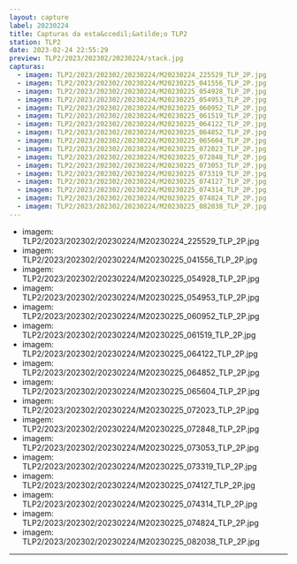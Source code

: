```yaml
---
layout: capture
label: 20230224
title: Capturas da esta&ccedil;&atilde;o TLP2
station: TLP2
date: 2023-02-24 22:55:29
preview: TLP2/2023/202302/20230224/stack.jpg
capturas:
  - imagem: TLP2/2023/202302/20230224/M20230224_225529_TLP_2P.jpg
  - imagem: TLP2/2023/202302/20230224/M20230225_041556_TLP_2P.jpg
  - imagem: TLP2/2023/202302/20230224/M20230225_054928_TLP_2P.jpg
  - imagem: TLP2/2023/202302/20230224/M20230225_054953_TLP_2P.jpg
  - imagem: TLP2/2023/202302/20230224/M20230225_060952_TLP_2P.jpg
  - imagem: TLP2/2023/202302/20230224/M20230225_061519_TLP_2P.jpg
  - imagem: TLP2/2023/202302/20230224/M20230225_064122_TLP_2P.jpg
  - imagem: TLP2/2023/202302/20230224/M20230225_064852_TLP_2P.jpg
  - imagem: TLP2/2023/202302/20230224/M20230225_065604_TLP_2P.jpg
  - imagem: TLP2/2023/202302/20230224/M20230225_072023_TLP_2P.jpg
  - imagem: TLP2/2023/202302/20230224/M20230225_072848_TLP_2P.jpg
  - imagem: TLP2/2023/202302/20230224/M20230225_073053_TLP_2P.jpg
  - imagem: TLP2/2023/202302/20230224/M20230225_073319_TLP_2P.jpg
  - imagem: TLP2/2023/202302/20230224/M20230225_074127_TLP_2P.jpg
  - imagem: TLP2/2023/202302/20230224/M20230225_074314_TLP_2P.jpg
  - imagem: TLP2/2023/202302/20230224/M20230225_074824_TLP_2P.jpg
  - imagem: TLP2/2023/202302/20230224/M20230225_082038_TLP_2P.jpg
---
```

  - imagem: TLP2/2023/202302/20230224/M20230224_225529_TLP_2P.jpg
  - imagem: TLP2/2023/202302/20230224/M20230225_041556_TLP_2P.jpg
  - imagem: TLP2/2023/202302/20230224/M20230225_054928_TLP_2P.jpg
  - imagem: TLP2/2023/202302/20230224/M20230225_054953_TLP_2P.jpg
  - imagem: TLP2/2023/202302/20230224/M20230225_060952_TLP_2P.jpg
  - imagem: TLP2/2023/202302/20230224/M20230225_061519_TLP_2P.jpg
  - imagem: TLP2/2023/202302/20230224/M20230225_064122_TLP_2P.jpg
  - imagem: TLP2/2023/202302/20230224/M20230225_064852_TLP_2P.jpg
  - imagem: TLP2/2023/202302/20230224/M20230225_065604_TLP_2P.jpg
  - imagem: TLP2/2023/202302/20230224/M20230225_072023_TLP_2P.jpg
  - imagem: TLP2/2023/202302/20230224/M20230225_072848_TLP_2P.jpg
  - imagem: TLP2/2023/202302/20230224/M20230225_073053_TLP_2P.jpg
  - imagem: TLP2/2023/202302/20230224/M20230225_073319_TLP_2P.jpg
  - imagem: TLP2/2023/202302/20230224/M20230225_074127_TLP_2P.jpg
  - imagem: TLP2/2023/202302/20230224/M20230225_074314_TLP_2P.jpg
  - imagem: TLP2/2023/202302/20230224/M20230225_074824_TLP_2P.jpg
  - imagem: TLP2/2023/202302/20230224/M20230225_082038_TLP_2P.jpg
---
